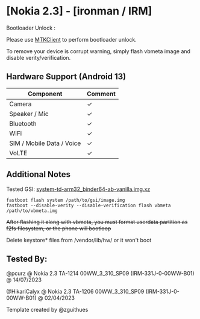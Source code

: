# [Nokia 2.3] - [ironman / IRM]

Bootloader Unlock : 

Please use [MTKClient](https://github.com/bkerler/mtkclient) to perform bootloader unlock.

To remove your device is corrupt warning, simply flash vbmeta image and disable verity/verification.

## Hardware Support (Android 13)

| Component                 |      Comment                                              |
|---------------------------|-----------------------------------------------------------|
| Camera                    | ✓                                                         |
| Speaker / Mic             | ✓                                                         |
| Bluetooth                 | ✓                                                         |
| WiFi                      | ✓                                                         |
| SIM / Mobile Data / Voice | ✓                                                         |
| VoLTE                     | ✓                                                         |


## Additional Notes

Tested GSI: [system-td-arm32_binder64-ab-vanilla.img.xz](https://github.com/TrebleDroid/treble_experimentations/releases/download/ci-20230706/system-td-arm32_binder64-ab-vanilla.img.xz)

```
fastboot flash system /path/to/gsi/image.img
fastboot --disable-verity --disable-verification flash vbmeta /path/to/vbmeta.img
```

~~After flashing it along with vbmeta, you must format userdata partition as f2fs filesystem, or the phone will bootloop~~

Delete keystore* files from /vendor/lib/hw/ or it won't boot

## Tested By:
@pcurz @ Nokia 2.3 TA-1214 00WW_3_310_SP09 (IRM-331J-0-00WW-B01) @ 14/07/2023

@HikariCalyx @ Nokia 2.3 TA-1206 00WW_3_310_SP09 (IRM-331J-0-00WW-B01) @ 02/04/2023

Template created by @zguithues